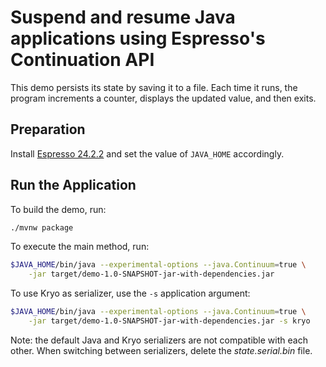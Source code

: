 # Suspend and resume Java applications using Espresso's Continuation API

This demo persists its state by saving it to a file.
Each time it runs, the program increments a counter, displays the updated value, and then exits.

## Preparation

Install [Espresso 24.2.2](https://www.graalvm.org/latest/reference-manual/espresso/) and set the value of `JAVA_HOME` accordingly.

## Run the Application

To build the demo, run:

```bash
./mvnw package
```

To execute the main method, run:

```bash
$JAVA_HOME/bin/java --experimental-options --java.Continuum=true \
    -jar target/demo-1.0-SNAPSHOT-jar-with-dependencies.jar
```

To use Kryo as serializer, use the `-s` application argument:

```bash
$JAVA_HOME/bin/java --experimental-options --java.Continuum=true \
    -jar target/demo-1.0-SNAPSHOT-jar-with-dependencies.jar -s kryo
```

Note: the default Java and Kryo serializers are not compatible with each other.
When switching between serializers, delete the _state.serial.bin_ file.
